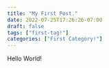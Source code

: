 ```yaml
---
title: "My First Post."
date: 2022-07-25T17:26:26-07:00
draft: false
tags: ["first-tag!"]
categories: ["First Category!"]
---
```


Hello World!